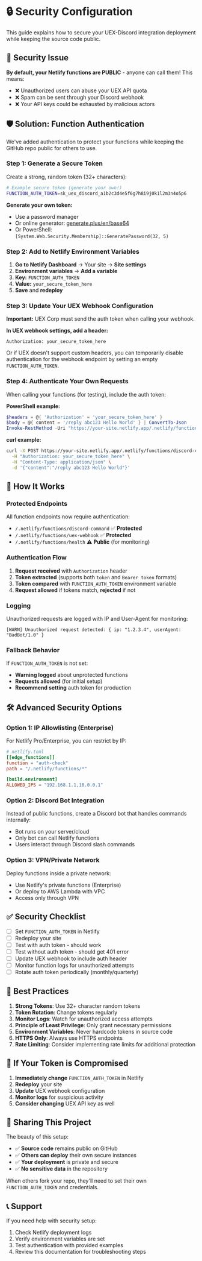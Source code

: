 # 🔒 Security Configuration

This guide explains how to secure your UEX-Discord integration deployment while keeping the source code public.

## 🚨 Security Issue

**By default, your Netlify functions are PUBLIC** - anyone can call them! This means:
- ❌ Unauthorized users can abuse your UEX API quota
- ❌ Spam can be sent through your Discord webhook
- ❌ Your API keys could be exhausted by malicious actors

## 🛡️ Solution: Function Authentication

We've added authentication to protect your functions while keeping the GitHub repo public for others to use.

### Step 1: Generate a Secure Token

Create a strong, random token (32+ characters):

```bash
# Example secure token (generate your own!)
FUNCTION_AUTH_TOKEN=sk_uex_discord_a1b2c3d4e5f6g7h8i9j0k1l2m3n4o5p6
```

**Generate your own token:**
- Use a password manager
- Or online generator: [generate.plus/en/base64](https://generate.plus/en/base64)
- Or PowerShell: `[System.Web.Security.Membership]::GeneratePassword(32, 5)`

### Step 2: Add to Netlify Environment Variables

1. **Go to Netlify Dashboard** → Your site → **Site settings**
2. **Environment variables** → **Add a variable**
3. **Key:** `FUNCTION_AUTH_TOKEN`
4. **Value:** `your_secure_token_here`
5. **Save** and **redeploy**

### Step 3: Update Your UEX Webhook Configuration

**Important:** UEX Corp must send the auth token when calling your webhook.

**In UEX webhook settings, add a header:**
```
Authorization: your_secure_token_here
```

Or if UEX doesn't support custom headers, you can temporarily disable authentication for the webhook endpoint by setting an empty `FUNCTION_AUTH_TOKEN`.

### Step 4: Authenticate Your Own Requests

When calling your functions (for testing), include the auth token:

**PowerShell example:**
```powershell
$headers = @{ 'Authorization' = 'your_secure_token_here' }
$body = @{ content = '/reply abc123 Hello World' } | ConvertTo-Json
Invoke-RestMethod -Uri "https://your-site.netlify.app/.netlify/functions/discord-command" -Method POST -Body $body -Headers $headers -ContentType "application/json"
```

**curl example:**
```bash
curl -X POST https://your-site.netlify.app/.netlify/functions/discord-command \
  -H "Authorization: your_secure_token_here" \
  -H "Content-Type: application/json" \
  -d '{"content":"/reply abc123 Hello World"}'
```

## 🔧 How It Works

### Protected Endpoints

All function endpoints now require authentication:
- `/.netlify/functions/discord-command` ✅ **Protected**
- `/.netlify/functions/uex-webhook` ✅ **Protected**  
- `/.netlify/functions/health` ⚠️ **Public** (for monitoring)

### Authentication Flow

1. **Request received** with `Authorization` header
2. **Token extracted** (supports both `token` and `Bearer token` formats)
3. **Token compared** with `FUNCTION_AUTH_TOKEN` environment variable
4. **Request allowed** if tokens match, **rejected** if not

### Logging

Unauthorized requests are logged with IP and User-Agent for monitoring:

```
[WARN] Unauthorized request detected: { ip: "1.2.3.4", userAgent: "BadBot/1.0" }
```

### Fallback Behavior

If `FUNCTION_AUTH_TOKEN` is not set:
- **Warning logged** about unprotected functions
- **Requests allowed** (for initial setup)
- **Recommend setting** auth token for production

## 🛠️ Advanced Security Options

### Option 1: IP Allowlisting (Enterprise)

For Netlify Pro/Enterprise, you can restrict by IP:

```toml
# netlify.toml
[[edge_functions]]
function = "auth-check"
path = "/.netlify/functions/*"

[build.environment]
ALLOWED_IPS = "192.168.1.1,10.0.0.1"
```

### Option 2: Discord Bot Integration

Instead of public functions, create a Discord bot that handles commands internally:
- Bot runs on your server/cloud
- Only bot can call Netlify functions
- Users interact through Discord slash commands

### Option 3: VPN/Private Network

Deploy functions inside a private network:
- Use Netlify's private functions (Enterprise)
- Or deploy to AWS Lambda with VPC
- Access only through VPN

## ✅ Security Checklist

- [ ] Set `FUNCTION_AUTH_TOKEN` in Netlify
- [ ] Redeploy your site
- [ ] Test with auth token - should work
- [ ] Test without auth token - should get 401 error
- [ ] Update UEX webhook to include auth header
- [ ] Monitor function logs for unauthorized attempts
- [ ] Rotate auth token periodically (monthly/quarterly)

## 🔑 Best Practices

1. **Strong Tokens**: Use 32+ character random tokens
2. **Token Rotation**: Change tokens regularly  
3. **Monitor Logs**: Watch for unauthorized access attempts
4. **Principle of Least Privilege**: Only grant necessary permissions
5. **Environment Variables**: Never hardcode tokens in source code
6. **HTTPS Only**: Always use HTTPS endpoints
7. **Rate Limiting**: Consider implementing rate limits for additional protection

## 🚨 If Your Token is Compromised

1. **Immediately change** `FUNCTION_AUTH_TOKEN` in Netlify
2. **Redeploy** your site
3. **Update** UEX webhook configuration
4. **Monitor logs** for suspicious activity
5. **Consider changing** UEX API key as well

## 🤝 Sharing This Project

The beauty of this setup:
- ✅ **Source code** remains public on GitHub
- ✅ **Others can deploy** their own secure instances
- ✅ **Your deployment** is private and secure
- ✅ **No sensitive data** in the repository

When others fork your repo, they'll need to set their own `FUNCTION_AUTH_TOKEN` and credentials.

## 📞 Support

If you need help with security setup:
1. Check Netlify deployment logs
2. Verify environment variables are set
3. Test authentication with provided examples
4. Review this documentation for troubleshooting steps 